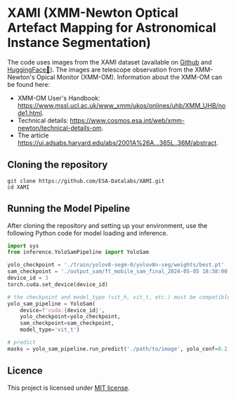 # XAMI (**X**MM-Newton Optical **A**rtefact **M**apping for Astronomical **I**nstance Segmentation)

The code uses images from the XAMI dataset (available on [Github](https://github.com/ESA-Datalabs/XAMI-dataset) and [HuggingFace🤗](https://huggingface.co/datasets/iulia-elisa/XAMI-dataset)). The images are telescope observation from the XMM-Newton's Opical Monitor (XMM-OM). Information about the XMM-OM can be found here: 

- XMM-OM User's Handbook: https://www.mssl.ucl.ac.uk/www_xmm/ukos/onlines/uhb/XMM_UHB/node1.html.
- Technical details: https://www.cosmos.esa.int/web/xmm-newton/technical-details-om.
- The article https://ui.adsabs.harvard.edu/abs/2001A%26A...365L..36M/abstract.

## Cloning the repository

```
git clone https://github.com/ESA-Datalabs/XAMI.git
cd XAMI
```

## Running the Model Pipeline

After cloning the repository and setting up your environment, use the following Python code for model loading and inference.

```python
import sys
from inference.YoloSamPipeline import YoloSam

yolo_checkpoint = './train/yolov8-segm-0/yolov8n-seg/weights/best.pt'
sam_checkpoint = './output_sam/ft_mobile_sam_final_2024-05-05 18:38:00.526813.pth'
device_id = 3
torch.cuda.set_device(device_id)

# the checkpoint and model_type (vit_h, vit_t, etc.) must be compatible
yolo_sam_pipeline = YoloSam(
    device=f'cuda:{device_id}', 
    yolo_checkpoint=yolo_checkpoint, 
    sam_checkpoint=sam_checkpoint, 
    model_type='vit_t')

# predict
masks = yolo_sam_pipeline.run_predict('./path/to/image', yolo_conf=0.2, show_masks=True)
```

## Licence 

This project is licensed under [MIT license](LICENSE).

